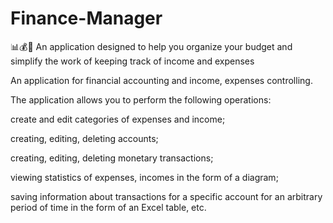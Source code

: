 # Finance-Manager
📊💰👛 An application designed to help you organize your budget and simplify the work of keeping track of income and expenses

An application for financial accounting and income, expenses controlling.

The application allows you to perform the following operations:

  create and edit categories of expenses and income;
  
  creating, editing, deleting accounts;
  
  creating, editing, deleting monetary transactions; 
  
  viewing statistics of expenses, incomes in the form of a diagram;
  
  saving information about transactions for a specific account for an arbitrary period of time in the form of an Excel table, etc.

